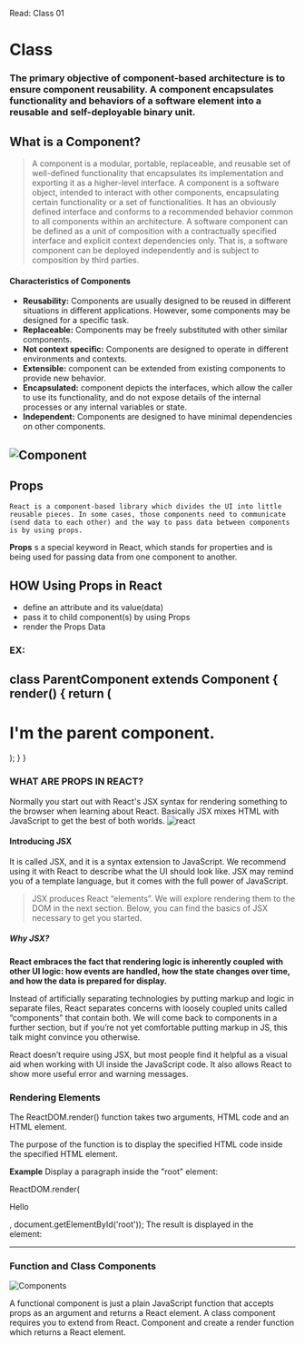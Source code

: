 Read: Class 01

# Class



### The primary objective of component-based architecture is to ensure component reusability. A component encapsulates functionality and behaviors of a software element into a reusable and self-deployable binary unit. 

## What is a Component?
>A component is a modular, portable, replaceable, and reusable set of well-defined functionality that encapsulates its implementation and exporting it as a higher-level interface.
>A component is a software object, intended to interact with other components, encapsulating certain functionality or a set of functionalities. It has an obviously defined interface and conforms to a recommended behavior common to all components within an architecture.
>A software component can be defined as a unit of composition with a contractually specified interface and explicit context dependencies only. That is, a software component can be deployed independently and is subject to composition by third parties.


#### Characteristics of Components

- **Reusability:** Components are usually designed to be reused in different situations in different applications. However, some components may be designed for a specific task.
- **Replaceable:** Components may be freely substituted with other similar components.
- **Not context specific:** Components are designed to operate in different environments and contexts.
- **Extensible:** component can be extended from existing components to provide new behavior.
- **Encapsulated:** component depicts the interfaces, which allow the caller to use its functionality, and do not expose details of the internal processes or any internal variables or state.
- **Independent:** Components are designed to have minimal dependencies on other components.

![Component](https://www.tutorialspoint.com/software_architecture_design/images/principles_of_component_based_design.jpg)
--------------------------------------------------------------------------------------------------------------------------------
## Props
`React is a component-based library which divides the UI into little reusable pieces. In some cases, those components need to communicate (send data to each other) and the way to pass data between components is by using props.`

**Props** s a special keyword in React, which stands for properties and is being used for passing data from one component to another.
## HOW Using Props in React
- define an attribute and its value(data)
- pass it to child component(s) by using Props
- render the Props Data

### EX:
class ParentComponent extends Component {  
  render() {
    return (
      <h1>
        I'm the parent component.
        <ChildComponent />
      </h1>
    );
  }
}
----------------------------------------------------------------------------------------------------------------------------------
### WHAT ARE PROPS IN REACT?
Normally you start out with React's JSX syntax for rendering something to the browser when learning about React. Basically JSX mixes HTML with JavaScript to get the best of both worlds.
![react](https://cdn-media-1.freecodecamp.org/images/1*Rzaf_TyulUee7xEdDs3bRw.png)


#### Introducing JSX

It is called JSX, and it is a syntax extension to JavaScript. We recommend using it with React to describe what the UI should look like. JSX may remind you of a template language, but it comes with the full power of JavaScript.

> JSX produces React “elements”. We will explore rendering them to the DOM in the next section. Below, you can find the basics of JSX necessary to get you started.

##### Why JSX?
**React embraces the fact that rendering logic is inherently coupled with other UI logic: how events are handled, how the state changes over time, and how the data is prepared for display.**

Instead of artificially separating technologies by putting markup and logic in separate files, React separates concerns with loosely coupled units called “components” that contain both. We will come back to components in a further section, but if you’re not yet comfortable putting markup in JS, this talk might convince you otherwise.

React doesn’t require using JSX, but most people find it helpful as a visual aid when working with UI inside the JavaScript code. It also allows React to show more useful error and warning messages.

### Rendering Elements

The ReactDOM.render() function takes two arguments, HTML code and an HTML element.

The purpose of the function is to display the specified HTML code inside the specified HTML element.

**Example**
Display a paragraph inside the "root" element:

ReactDOM.render(<p>Hello</p>, document.getElementById('root'));
The result is displayed in the <div id="root"> element:

<body>

  <div id="root"></div>

</body>
  
---------------------------------------------------------------------------------------------------------------------------------
### Function and Class Components

  
 ![Components](https://www.cloudsavvyit.com/p/uploads/2021/01/24b43beb.jpg) 
  
A functional component is just a plain JavaScript function that accepts props as an argument and returns a React element. A class component requires you to extend from React. Component and create a render function which returns a React element.